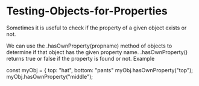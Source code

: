 # Testing-Objects-for-Properties

Sometimes it is useful to check if the property of a given object exists or not. 

We can use the .hasOwnProperty(propname) method of objects to determine if that object has the given property name. 
.hasOwnProperty() returns true or false if the property is found or not.
Example

const myObj = {
  top: "hat",
  bottom: "pants"
myObj.hasOwnProperty("top");
myObj.hasOwnProperty("middle");
